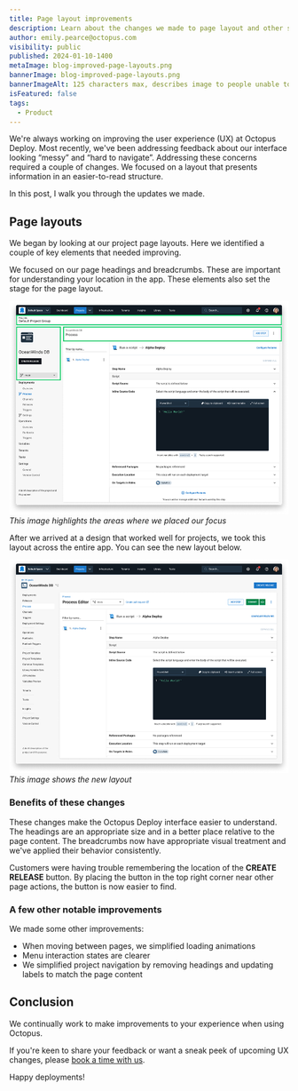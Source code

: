 ```yaml
---
title: Page layout improvements
description: Learn about the changes we made to page layout and other small UI improvements.
author: emily.pearce@octopus.com
visibility: public
published: 2024-01-10-1400
metaImage: blog-improved-page-layouts.png
bannerImage: blog-improved-page-layouts.png
bannerImageAlt: 125 characters max, describes image to people unable to see it.
isFeatured: false
tags: 
  - Product
---
```


We're always working on improving the user experience (UX) at Octopus Deploy. Most recently, we've been addressing feedback about our interface looking “messy” and “hard to navigate”. Addressing these concerns required a couple of changes. We focused on a layout that presents information in an easier-to-read structure.

In this post, I walk you through the updates we made.

## Page layouts

We began by looking at our project page layouts. Here we identified a couple of key elements that needed improving. 

We focused on our page headings and breadcrumbs. These are important for understanding your location in the app. These elements also set the stage for the page layout.

![Screen shot of Octopus Deploy project layouts before](projectprocesseditold4.png)*This image highlights the areas where we placed our focus*

After we arrived at a design that worked well for projects, we took this layout across the entire app. You can see the new layout below.

![Screen shot of Octopus Deploy project layouts before](projectprocesseditnew4.png)*This image shows the new layout*


### Benefits of these changes

These changes make the Octopus Deploy interface easier to understand. The headings are an appropriate size and in a better place relative to the page content. The breadcrumbs now have appropriate visual treatment and we've applied their behavior consistently. 

Customers were having trouble remembering the location of the **CREATE RELEASE** button. By placing the button in the top right corner near other page actions, the button is now easier to find.


### A few other notable improvements

We made some other improvements:

- When moving between pages, we simplified loading animations
- Menu interaction states are clearer
- We simplified project navigation by removing headings and updating labels to match the page content

## Conclusion

We continually work to make improvements to your experience when using Octopus. 

If you're keen to share your feedback or want a sneak peek of upcoming UX changes, please [book a time with us](https://calendly.com/emily-pearce-1/octopus-deploy-user-experience-research). 

Happy deployments!